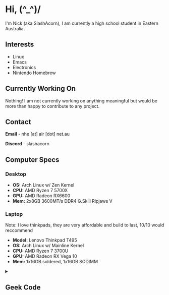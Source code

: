 # Hi,  (^_^)/
I'm Nick (aka SlashAcorn), I am currently a high school student in Eastern Australia.

<!-- Hello again! why are you snooping around in my README? -->

## Interests
- Linux
- Emacs
- Electronics
- Nintendo Homebrew


## Currently Working On
Nothing! I am not currently working on anything meaningful but would be more
than happy to contribute to any project.


## Contact
**Email** - nhe [at] air [dot] net.au

**Discord** - slashacorn

    
## Computer Specs

### Desktop
- **OS:** Arch Linux w/ Zen Kernel
- **CPU:** AMD Ryzen 7 5700X
- **GPU:** AMD Radeon RX6600
- **Mem:** 2x8GB 3600MT/s DDR4 G.Skill Ripjaws V

### Laptop
Note: I love thinkpads, they are very affordable and build to last, 10/10 would reccommend
- **Model:** Lenovo Thinkpad T495
- **OS:** Arch Linux w/ Mainline Kernel
- **CPU:** AMD Ryzen 7 3700U 
- **GPU:** AMD Radeon RX Vega 10
- **Mem:** 1x16GB soldered, 1x16GB SODIMM

<details>
  <summary>
    
  ## Geek Code
  
  </summary>
  
  ```
  GCS/M d- s:--- a--- C++>$ UL+>+++$ P+>+++ L+++>++++$ E+>++$ W+>++ N? o? K? !w
  O? !M V? PS+ PE- Y? PGP>++ !t !5 !X !R tv b+>++ DI !D G e- h !r y?
  ```
  If you don't already know about the code of the geeks, [Click Here](http://www.joereiss.net/geek/)
</details>
